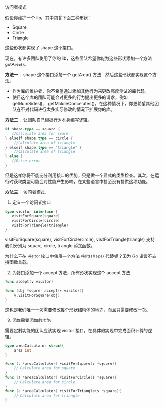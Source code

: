 访问者模式

假设你维护一个 lib，其中包含下面三种形状：

- Square
- Circle
- Triangle

这些形状都实现了 shape 这个接口。

现在，有许多团队使用了你的 lib，这些团队希望你能为这些形状添加一个方法 getArea()。

**方法一** ，shape 这个接口添加一个 getArea() 方法，然后这些形状都实现这个方法。

- 作为库的维护者，你不希望通过添加其他行为来更改高度测试的库代码。
- 使用这个库的团队可能会对更多的行为提出更多的请求，例如 getNumSides()、 getMiddleConcerates()。在这种情况下，你更希望其他团队在不对代码进行太多实际修改的情况下扩展你的库。

**方法二** ，让团队自己根据行为本身编写逻辑。

```go
if shape.type == square {
   //Calculate area for squre
} elseif shape.type == circle {
    //Calculate area of triangle 
} elseif shape.type == "triangle" {
    //Calculate area of triangle
} else {
   //Raise error
} 
```

但是这样你将不能充分利用接口的优势，只是做一个显式的类型检查。其次，在运行时获取类型可能会对性能产生影响，在某些语言中甚至没有提供这项功能。

**方法三** ，访问者模式。

1. 定义一个访问者接口

```go
type visitor interface {
   visitForSquare(square)
   visitForCircle(circle)
   visitForTriangle(triangle)
}
```

visitForSquare(square), visitForCircle(circle), visitForTriangle(triangle) 支持我们分别为 square, circle, triangle 添加函数。

<!-- Now the question which comes to mind is why can’t we have a single method visit(shape) in the visitor interface. The reason we don’t have it because GO and also some other languages support method overloading. So a different method for each of the struct. -->

为什么不在 visitor 接口中使用一个方法 visit(shape) 代替呢？因为 Go 语言不支持函数重载。

2. 为接口添加一个 accept 方法，所有形状实现这个 accept 方法

```go
func accept(v visitor)
```

```go
func (obj *squre) accept(v visitor){
    v.visitForSquare(obj)
}
```

这也是我们唯一一次需要修改每个形状结构体的地方，而且只需要修改一次。

3. 添加需要添加的功能 

需要定制功能的团队应该实现 visitor 接口，在具体的实现中完成面积计算的逻辑。

```go
type areaCalculator struct{
    area int
}

func (a *areaCalculator) visitForSquare(s *square){
    // Calculate area for square
}
func (a *areaCalculator) visitForCircle(s *square){
    // Calculate area for circle
}
func (a *areaCalculator) visitForTriangle(s *square){
    // Calculate area for triangle
}
```





